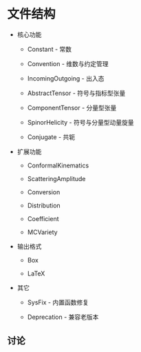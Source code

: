 # 文件结构

* 核心功能

    * Constant - 常数

    * Convention - 维数与约定管理

    * IncomingOutgoing - 出入态

    * AbstractTensor - 符号与指标型张量

    * ComponentTensor - 分量型张量

    * SpinorHelicity - 符号与分量型动量旋量

    * Conjugate - 共轭

* 扩展功能

    * ConformalKinematics

    * ScatteringAmplitude

    * Conversion

    * Distribution

    * Coefficient

    * MCVariety

* 输出格式

    * Box

    * LaTeX

* 其它

    * SysFix - 内置函数修复

    * Deprecation - 兼容老版本

## 讨论
